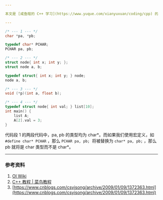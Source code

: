 ```yaml
---

本文是 [咸鱼暄的 C++ 学习](https://www.yuque.com/xianyuxuan/coding/cpp) 的补充部分 [2 C++知识补充](https://www.yuque.com/xianyuxuan/coding/cpppp) 的一个章节。

---
```


```c
/* --- 1 --- */
char *pa, *pb;

typedef char* PCHAR;
PCHAR pa, pb;

/* --- 2 --- */
struct node{ int x; int y; };
struct node a, b;

typedef struct{ int x; int y; } node;
node a, b;

/* --- 3 --- */
void (*p)(int a, float b);

/* --- 4 --- */
typedef struct node{ int val; } list[10];
int main() {
	list A;
	A[2].val = 3;
}
```
代码段 1 的两段代码中，pa, pb 的类型均为 char*。而如果我们使用宏定义，如 `#define char* PCHAR` ，那么 `PCHAR pa, pb;`  将被替换为 `char* pa, pb;` ，那么 pb 就将是 char 类型而不是 char*。

---


### 参考资料

1. [OI Wiki](https://oi-wiki.org/)
2. [C++ 教程 | 菜鸟教程](https://www.runoob.com/cplusplus/cpp-tutorial.html)
3. [https://www.cnblogs.com/csyisong/archive/2009/01/09/1372363.html](https://www.cnblogs.com/csyisong/archive/2009/01/09/1372363.html)
